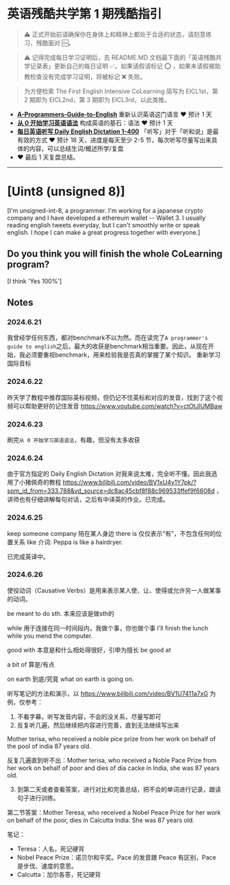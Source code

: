 # 英语残酷共学第 1 期残酷指引

> ⚠️ 正式开始前请确保你在身体上和精神上都处于合适的状态，请刻意练习，残酷面对 🆒。

> ⚠️ 记得完成每日学习证明后，去 README.MD 文档最下面的「英语残酷共学记录表」更新自己的每日证明 ✅。如果请假请标记 ⭕️ ，如果未请假被助教检查没有完成学习证明，将被标记 ❌ 失败。

> 为方便检索 The First English Intensive CoLearning 简写为 EICL1st，第 2 期即为 EICL2nd，第 3 期即为 EICL3rd，以此类推。

- [**A-Programmers-Guide-to-English**](https://github.com/yujiangshui/A-Programmers-Guide-to-English) 重新认识英语这门语言 ❤️ 预计 1 天
- [**从 0 开始学习英语语法**](https://hzpt-inet-club.github.io/english-note/) 构成英语的基石：语法 ❤️ 预计 1 天
- [**每日英语听写 Daily English Dictation 1-400**](https://www.bilibili.com/video/BV1U7411a7xG?p=3&vd_source=bc0666711d2280c24d54945ab9c11146) 「听写」对于「听和说」是最有效的方式 ❤️ 预计 18 天，进度是每天至少 2-5 节，每次听写尽量写出来具体的内容，可以总结生词/概述所学/复盘
- ❤️ 最后 1 天复盘总结。

---

# [Uint8 (unsigned 8)]
[I'm unsigned-int-8, a programmer. I'm working for a japanese crypto company and I have developed a ethereum wallet -- Wallet 3. I usually reading english tweets everyday, but I can't smoothly write or speak english. I hope I can make a great progress together with everyone.]

## Do you think you will finish the whole CoLearning program?
[I think 'Yes 100%']

## Notes
### 2024.6.21
我曾经学任何东西，都对benchmark不以为然。而在读完了`A programmer's guide to english`之后，最大的收获是benchmark相当重要。因此，从现在开始，我必须要重视benchmark，用来检验我是否真的掌握了某个知识。
重新学习国际音标

### 2024.6.22
昨天学了教程中推荐国际英标视频，但仍记不住英标和对应的发音，找到了这个视频可以帮助更好的记住发音 https://www.youtube.com/watch?v=ctOtJlUMBaw 

### 2024.6.23
刷完`从 0 开始学习英语语法`，有趣，但没有太多收获

### 2024.6.24
由于官方指定的 Daily English Dictation 对我来说太难，完全听不懂。因此我选用了小猪佩奇的教程 https://www.bilibili.com/video/BV1xU4y1Y7pk/?spm_id_from=333.788&vd_source=dc8ac45cbf8f88c969533ffef9f6608d ，讲师也有仔细讲解每句对话，之后有中译英的作业。已完成。

### 2024.6.25
keep someone company 陪在某人身边
there is 仅仅表示“有”，不包含任何的位置关系
like 介词: Peppa is like a hairdryer.

已完成英译中。

### 2024.6.26
使役动词（Causative Verbs）是用来表示某人使、让、使得或允许另一人做某事的动词。

be meant to do sth. 本来应该是做sth的

while 用于连接在同一时间段内，我做个事，你也做个事
I’ll finish the lunch while you mend the computer.

good with 本意是和什么相处得很好，引申为擅长 be good at

a bit of 算是/有点

on earth 到底/究竟  what on earth is going on.



听写笔记的方法和演示，以 https://www.bilibili.com/video/BV1U7411a7xG 为例，仅参考：

1. 不看字幕，听写发音内容，不会的没关系，尽量写即可
2. 反复听几遍，然后继续把内容进行完善，直到无法继续写出来

Mother terisa, who received a noble pice prize from her work on behalf of the pool of india 87 years old.

反复几遍直到听不出：Mother terisa, who received a Noble Pace Prize from her work on behalf of poor and dies of dia cacke in India, she was 87 years old.

3. 到第二天或者查看答案，进行对比和完善总结，把不会的单词进行记录，跟读句子进行训练。

第二节答案：Mother Teresa, who received a Nobel Peace Prize for her work on behalf of the poor, dies in Calcutta India. She was 87 years old.

笔记：

- Teresa：人名，死记硬背
- Nobel Peace Prize：诺贝尔和平奖。Pace 的发音跟 Peace 有区别，Pace 是步伐、速度的意思。
- Calcutta：加尔各答，死记硬背
